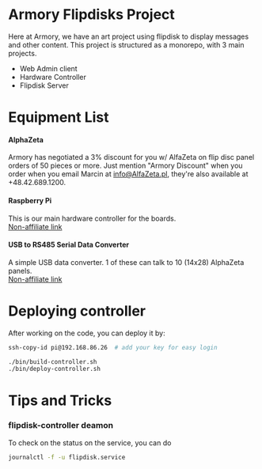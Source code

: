 # Armory Flipdisks Project
Here at Armory, we have an art project using flipdisk to display messages
and other content. This project is structured as a monorepo, with 3 main projects.
- Web Admin client
- Hardware Controller
- Flipdisk Server


# Equipment List
#### AlphaZeta
Armory has negotiated a 3% discount for you w/ AlfaZeta on flip disc panel orders of 50 pieces or more.
Just mention "Armory Discount" when you order when you email Marcin at info@AlfaZeta.pl, they're also available at +48.42.689.1200.

#### Raspberry Pi
This is our main hardware controller for the boards.  
[Non-affiliate link](https://www.raspberrypi.org/products/raspberry-pi-3-model-b/)


#### USB to RS485 Serial Data Converter
A simple USB data converter. 1 of these can talk to 10 (14x28) AlphaZeta panels.  
[Non-affiliate link](https://www.amazon.com/gp/product/B0721BB8PQ)



# Deploying controller
After working on the code, you can deploy it by:
```bash
ssh-copy-id pi@192.168.86.26  # add your key for easy login

./bin/build-controller.sh
./bin/deploy-controller.sh
```


# Tips and Tricks
### flipdisk-controller deamon
To check on the status on the service, you can do
```bash
journalctl -f -u flipdisk.service
```

